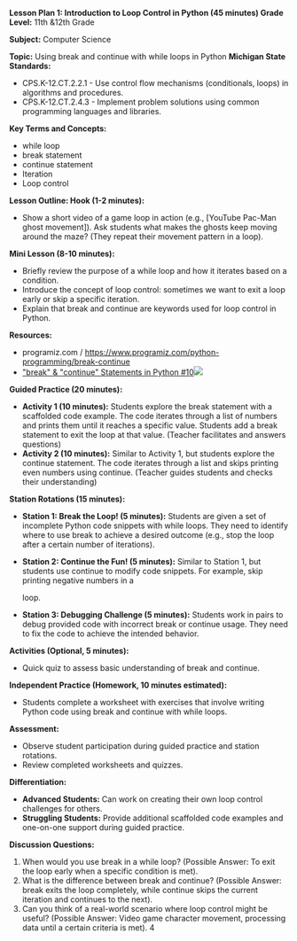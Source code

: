 ﻿**Lesson Plan 1: Introduction to Loop Control in Python (45 minutes) Grade Level:** 11th &12th Grade

**Subject:** Computer Science

**Topic:** Using break and continue with while loops in Python **Michigan State Standards:**

- CPS.K-12.CT.2.2.1 - Use control flow mechanisms (conditionals, loops) in algorithms and procedures.
- CPS.K-12.CT.2.4.3 - Implement problem solutions using common programming languages and libraries.

**Key Terms and Concepts:**

- while loop
- break statement
- continue statement
- Iteration
- Loop control

**Lesson Outline: Hook (1-2 minutes):**

- Show a short video of a game loop in action (e.g., [YouTube Pac-Man ghost movement]). Ask students what makes the ghosts keep moving around the maze? (They repeat their movement pattern in a loop).

**Mini Lesson (8-10 minutes):**

- Briefly review the purpose of a while loop and how it iterates based on a condition.
- Introduce the concept of loop control: sometimes we want to exit a loop early or skip a specific iteration.
- Explain that break and continue are keywords used for loop control in Python.

**Resources:**

- programiz.com / <https://www.programiz.com/python-programming/break-continue>
- ["break" & "continue" Statements in Python #10](https://youtu.be/Mho_1WO-ht4?feature=shared)![](Aspose.Words.137f93b0-e6cd-40ea-ab4b-97c831798bf8.001.png)

**Guided Practice (20 minutes):**

- **Activity 1 (10 minutes):** Students explore the break statement with a scaffolded code example. The code iterates through a list of numbers and prints them until it reaches a specific value. Students add a break statement to exit the loop at that value. (Teacher facilitates and answers questions)
- **Activity 2 (10 minutes):** Similar to Activity 1, but students explore the continue statement. The code iterates through a list and skips printing even numbers using continue. (Teacher guides students and checks their understanding)

**Station Rotations (15 minutes):**

- **Station 1: Break the Loop! (5 minutes):** Students are given a set of incomplete Python code snippets with while loops. They need to identify where to use break to achieve a desired outcome (e.g., stop the loop after a certain number of iterations).
- **Station 2: Continue the Fun! (5 minutes):** Similar to Station 1, but students use continue to modify code snippets. For example, skip printing negative numbers in a

  loop.

- **Station 3: Debugging Challenge (5 minutes):** Students work in pairs to debug provided code with incorrect break or continue usage. They need to fix the code to achieve the intended behavior.

**Activities (Optional, 5 minutes):**

- Quick quiz to assess basic understanding of break and continue.

**Independent Practice (Homework, 10 minutes estimated):**

- Students complete a worksheet with exercises that involve writing Python code using break and continue with while loops.

**Assessment:**

- Observe student participation during guided practice and station rotations.
- Review completed worksheets and quizzes.

**Differentiation:**

- **Advanced Students:** Can work on creating their own loop control challenges for others.
- **Struggling Students:** Provide additional scaffolded code examples and one-on-one support during guided practice.

**Discussion Questions:**

1. When would you use break in a while loop? (Possible Answer: To exit the loop early when a specific condition is met).
1. What is the difference between break and continue? (Possible Answer: break exits the loop completely, while continue skips the current iteration and continues to the next).
3. Can you think of a real-world scenario where loop control might be useful? (Possible Answer: Video game character movement, processing data until a certain criteria is met).
4
